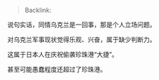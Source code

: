 > Backlink: 

说句实话，同情乌克兰是一回事，那是个人立场问题。  
  
对乌克兰军事现状觉得乐观、兴奋，属于缺少判断力。  
  
这属于日本人在庆祝偷袭珍珠港“大捷”。  
  
甚至可能愚蠢程度还超过了珍珠港。